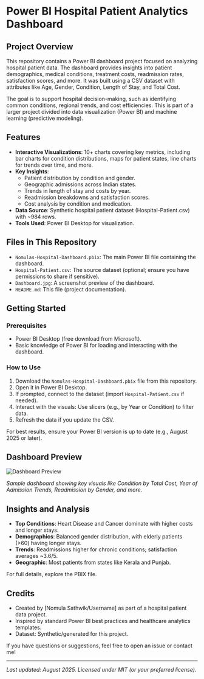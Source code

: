 # Power BI Hospital Patient Analytics Dashboard

## Project Overview

This repository contains a Power BI dashboard project focused on analyzing hospital patient data. The dashboard provides insights into patient demographics, medical conditions, treatment costs, readmission rates, satisfaction scores, and more. It was built using a CSV dataset with attributes like Age, Gender, Condition, Length of Stay, and Total Cost.

The goal is to support hospital decision-making, such as identifying common conditions, regional trends, and cost efficiencies. This is part of a larger project divided into data visualization (Power BI) and machine learning (predictive modeling).

## Features

- **Interactive Visualizations**: 10+ charts covering key metrics, including bar charts for condition distributions, maps for patient states, line charts for trends over time, and more.
- **Key Insights**:
  - Patient distribution by condition and gender.
  - Geographic admissions across Indian states.
  - Trends in length of stay and costs by year.
  - Readmission breakdowns and satisfaction scores.
  - Cost analysis by condition and medication.
- **Data Source**: Synthetic hospital patient dataset (Hospital-Patient.csv) with ~984 rows.
- **Tools Used**: Power BI Desktop for visualization.

## Files in This Repository

- `Nomulas-Hospital-Dashboard.pbix`: The main Power BI file containing the dashboard.
- `Hospital-Patient.csv`: The source dataset (optional; ensure you have permissions to share if sensitive).
- `Dashboard.jpg`: A screenshot preview of the dashboard.
- `README.md`: This file (project documentation).

## Getting Started

### Prerequisites
- Power BI Desktop (free download from Microsoft).
- Basic knowledge of Power BI for loading and interacting with the dashboard.

### How to Use
1. Download the `Nomulas-Hospital-Dashboard.pbix` file from this repository.
2. Open it in Power BI Desktop.
3. If prompted, connect to the dataset (import `Hospital-Patient.csv` if needed).
4. Interact with the visuals: Use slicers (e.g., by Year or Condition) to filter data.
5. Refresh the data if you update the CSV.

For best results, ensure your Power BI version is up to date (e.g., August 2025 or later).

## Dashboard Preview

![Dashboard Preview](Dashboard.jpg)

*Sample dashboard showing key visuals like Condition by Total Cost, Year of Admission Trends, Readmission by Gender, and more.*

## Insights and Analysis
- **Top Conditions**: Heart Disease and Cancer dominate with higher costs and longer stays.
- **Demographics**: Balanced gender distribution, with elderly patients (>60) having longer stays.
- **Trends**: Readmissions higher for chronic conditions; satisfaction averages ~3.6/5.
- **Geographic**: Most patients from states like Kerala and Punjab.

For full details, explore the PBIX file.

## Credits
- Created by [Nomula Sathwik/Username] as part of a hospital patient data project.
- Inspired by standard Power BI best practices and healthcare analytics templates.
- Dataset: Synthetic/generated for this project.

If you have questions or suggestions, feel free to open an issue or contact me!

---

*Last updated: August 2025. Licensed under MIT (or your preferred license).*
